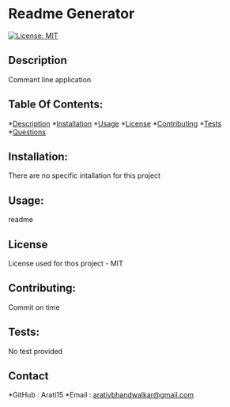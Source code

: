 # Readme Generator

  [![License: MIT](https://img.shields.io/badge/License-MIT-yellow.svg)](https://opensource.org/licenses/MIT)


  ## Description

  Commant line application


  ## Table Of Contents:

  *[Description](#description)
  *[Installation](#installation)
  *[Usage](#usage)
  *[License](#License)
  *[Contributing](#Contribution)
  *[Tests](#Tests)
  *[Questions](#Contact)


  ## Installation:
  
  There are no specific intallation for this project


  ## Usage:

  readme


  ## License

  License used for thos project - MIT


  ## Contributing:

  Commit on time


  ## Tests:

  No test provided


  ## Contact
  *GitHub : Arati15
  *Email : arativbhandwalkar@gmail.com


